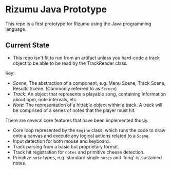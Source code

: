 # Rizumu Java Prototype

This repo is a first prototype for Rizumu using the Java programming language.

## Current State
* This repo isn't fit to run from an artifact unless you hard-code a track object to be able to be read by the TrackReader class.

Key: 
- *Scene*: The abstraction of a component, e.g. Menu Scene, Track Scene, Results Scene. (Commonly referred to as `Screen`)
- *Track*: An object that represents a playable song, containing information about bpm, note intervals, etc. 
- *Note*: The representation of a hittable object within a track. A track will be comprised of a series of notes that the player must hit.

There are several core features that have been implemented thusly.
- Core loop represented by the `Engine` class, which runs the code to draw onto a canvas and execute any logical actions related to a `Scene`.
- Input detection for both mouse and keyboard.
- Track parsing from a basic but proprietary format.
- Track hit registration for `notes` and primitive cheese detection.
- Primitive `note` types, e.g. standard single `notes` and 'long' or sustained notes.
    